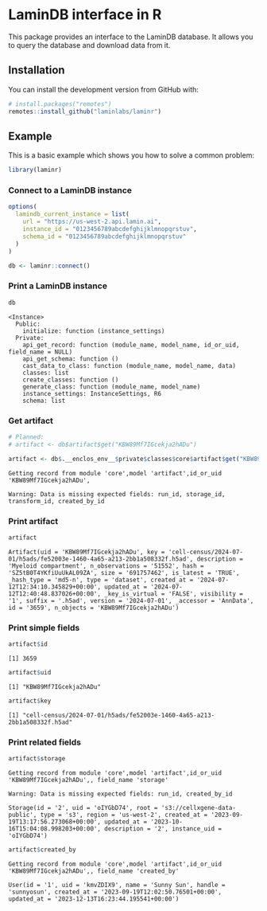 # LaminDB interface in R


This package provides an interface to the LaminDB database. It allows
you to query the database and download data from it.

## Installation

You can install the development version from GitHub with:

``` r
# install.packages("remotes")
remotes::install_github("laminlabs/laminr")
```

<!--
## Set up environment
&#10;
For this package to work, we first need to run the following commands in the terminal:
&#10;```python
pip install lamindb
```
&#10;```bash
lamin load laminlabs/cellxgene
```
&#10;This should create an `.env` file at `~/.lamin/instance--laminlabs--cellxgene.env` and `~/.lamin/current_instance.env` containing an `instance_id`, `schema_id` and `api_url`, e.g.:
&#10;    # instance--laminlabs--cellxgene.env
    instance_id = "0123456789abcdefghijklmnopqrstuv"
    schema_id = "0123456789abcdefghijklmnopqrstuv"
    api_url = "https://us-west-2.api.lamin.ai"
&#10;:::{.callout-note}
laminr doesn't detect the `.env` yet, so you need to provide the `instance_id`, `schema_id` and `api_url` manually.
:::
&#10;-->

## Example

This is a basic example which shows you how to solve a common problem:

``` r
library(laminr)
```

### Connect to a LaminDB instance

``` r
options(
  lamindb_current_instance = list(
    url = "https://us-west-2.api.lamin.ai",
    instance_id = "0123456789abcdefghijklmnopqrstuv",
    schema_id = "0123456789abcdefghijklmnopqrstuv"
  )
)

db <- laminr::connect()
```

### Print a LaminDB instance

``` r
db
```

    <Instance>
      Public:
        initialize: function (instance_settings) 
      Private:
        api_get_record: function (module_name, model_name, id_or_uid, field_name = NULL) 
        api_get_schema: function () 
        cast_data_to_class: function (module_name, model_name, data) 
        classes: list
        create_classes: function () 
        generate_class: function (module_name, model_name) 
        instance_settings: InstanceSettings, R6
        schema: list

### Get artifact

``` r
# Planned:
# artifact <- db$artifact$get("KBW89Mf7IGcekja2hADu")

artifact <- db$.__enclos_env__$private$classes$core$artifact$get("KBW89Mf7IGcekja2hADu")
```

    Getting record from module 'core',model 'artifact',id_or_uid 'KBW89Mf7IGcekja2hADu',

    Warning: Data is missing expected fields: run_id, storage_id, transform_id, created_by_id

### Print artifact

``` r
artifact
```

    Artifact(uid = 'KBW89Mf7IGcekja2hADu', key = 'cell-census/2024-07-01/h5ads/fe52003e-1460-4a65-a213-2bb1a508332f.h5ad', description = 'Myeloid compartment', n_observations = '51552', hash = 'SZ5tB0T4YKfiUuUkAL09ZA', size = '691757462', is_latest = 'TRUE', _hash_type = 'md5-n', type = 'dataset', created_at = '2024-07-12T12:34:10.345829+00:00', updated_at = '2024-07-12T12:40:48.837026+00:00', _key_is_virtual = 'FALSE', visibility = '1', suffix = '.h5ad', version = '2024-07-01', _accessor = 'AnnData', id = '3659', n_objects = 'KBW89Mf7IGcekja2hADu')

### Print simple fields

``` r
artifact$id
```

    [1] 3659

``` r
artifact$uid
```

    [1] "KBW89Mf7IGcekja2hADu"

``` r
artifact$key
```

    [1] "cell-census/2024-07-01/h5ads/fe52003e-1460-4a65-a213-2bb1a508332f.h5ad"

### Print related fields

``` r
artifact$storage
```

    Getting record from module 'core',model 'artifact',id_or_uid 'KBW89Mf7IGcekja2hADu',, field_name 'storage'

    Warning: Data is missing expected fields: run_id, created_by_id

    Storage(id = '2', uid = 'oIYGbD74', root = 's3://cellxgene-data-public', type = 's3', region = 'us-west-2', created_at = '2023-09-19T13:17:56.273068+00:00', updated_at = '2023-10-16T15:04:08.998203+00:00', description = '2', instance_uid = 'oIYGbD74')

``` r
artifact$created_by
```

    Getting record from module 'core',model 'artifact',id_or_uid 'KBW89Mf7IGcekja2hADu',, field_name 'created_by'

    User(id = '1', uid = 'kmvZDIX9', name = 'Sunny Sun', handle = 'sunnyosun', created_at = '2023-09-19T12:02:50.76501+00:00', updated_at = '2023-12-13T16:23:44.195541+00:00')
